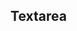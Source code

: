 ## Textarea

<ex-code name="ex-textarea-basic"></ex-code>

<ex-code name="ex-textarea-disabled"></ex-code>

<ex-code name="ex-textarea-error"></ex-code>
